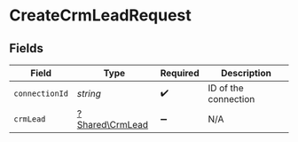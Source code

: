 # CreateCrmLeadRequest


## Fields

| Field                                             | Type                                              | Required                                          | Description                                       |
| ------------------------------------------------- | ------------------------------------------------- | ------------------------------------------------- | ------------------------------------------------- |
| `connectionId`                                    | *string*                                          | :heavy_check_mark:                                | ID of the connection                              |
| `crmLead`                                         | [?Shared\CrmLead](../../Models/Shared/CrmLead.md) | :heavy_minus_sign:                                | N/A                                               |